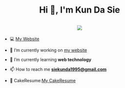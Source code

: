 <h1 align="center">Hi 👋, I'm Kun Da Sie <br><br> <img src="https://komarev.com/ghpvc/?username=Kun0818&style=for-the-badge"> </h1>

- 💻 [My Website](https://kun0818.github.io/My-Docusaurus/)

- 🔭 I’m currently working on [my website](https://kun0818.github.io/My-Docusaurus/)

- 🌱 I’m currently learning **web technology**

- 📫 How to reach me **siekunda1995@gmail.com**

- 📓 CakeResume:[My CakeResume](https://www.cakeresume.com/09_)


